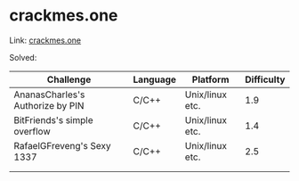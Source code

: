 # crackmes.one 

Link: [crackmes.one](https://crackmes.one/)

Solved:

| Challenge                        | Language | Platform        | Difficulty |
|----------------------------------|----------|-----------------|------------|
| AnanasCharles's Authorize by PIN | C/C++    | Unix/linux etc. | 1.9        |
| BitFriends's simple overflow     | C/C++    | Unix/linux etc. | 1.4        |
| RafaelGFreveng's Sexy 1337       | C/C++    | Unix/linux etc. | 2.5        |
|                                  |          |                 |            |
|                                  |          |                 |            |

